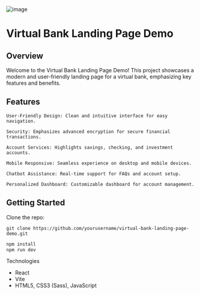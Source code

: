 ![image](https://github.com/yahyasghayron/bank_modern_app/assets/29491244/1d37fdc1-36ba-419e-8a51-6371dd78a2aa)
# Virtual Bank Landing Page Demo
## Overview

Welcome to the Virtual Bank Landing Page Demo! This project showcases a modern and user-friendly landing page for a virtual bank, emphasizing key features and benefits.

## Features

    User-Friendly Design: Clean and intuitive interface for easy navigation.

    Security: Emphasizes advanced encryption for secure financial transactions.

    Account Services: Highlights savings, checking, and investment accounts.

    Mobile Responsive: Seamless experience on desktop and mobile devices.

    Chatbot Assistance: Real-time support for FAQs and account setup.

    Personalized Dashboard: Customizable dashboard for account management.

## Getting Started

Clone the repo:


    git clone https://github.com/yourusername/virtual-bank-landing-page-demo.git

```bash
npm install
npm run dev
```
    

Technologies

- React
- Vite
- HTML5, CSS3 (Sass), JavaScript
